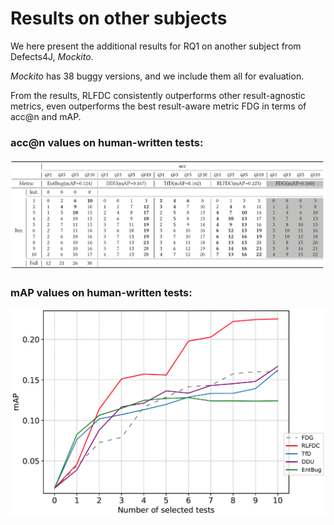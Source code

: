 # Results on other subjects

We here present the additional results for RQ1 on another subject from Defects4J, *Mockito*. 

*Mockito* has 38 buggy versions, and we include them all for evaluation.

From the results, RLFDC consistently outperforms other result-agnostic metrics, even outperforms the best result-aware metric FDG in terms of acc@n and mAP. 

### acc@n values on human-written tests:
![avatar](Table_Mockito.png)

### mAP values on human-written tests:
![avatar](Figure_Mockito.png)